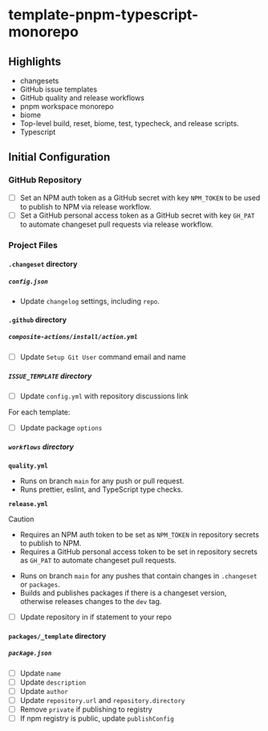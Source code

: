 # template-pnpm-typescript-monorepo

## Highlights

- changesets
- GitHub issue templates
- GitHub quality and release workflows
- pnpm workspace monorepo
- biome
- Top-level build, reset, biome, test, typecheck, and release scripts.
- Typescript

## Initial Configuration

### GitHub Repository

- [ ] Set an NPM auth token as a GitHub secret with key `NPM_TOKEN` to be used to publish to NPM via release workflow.
- [ ] Set a GitHub personal access token as a GitHub secret with key `GH_PAT` to automate changeset pull requests via
  release workflow.

### Project Files

#### `.changeset` directory

##### `config.json`

- Update `changelog` settings, including `repo`.

#### `.github` directory

##### `composite-actions/install/action.yml`

- [ ] Update `Setup Git User` command email and name

##### `ISSUE_TEMPLATE` directory

- [ ] Update `config.yml` with repository discussions link

For each template:

- [ ] Update package `options`

##### `workflows` directory

**`quality.yml`**

- Runs on branch `main` for any push or pull request.
- Runs prettier, eslint, and TypeScript type checks.

**`release.yml`**
> [!CAUTION]
> - Requires an NPM auth token to be set as `NPM_TOKEN` in repository secrets to publish to NPM.
> - Requires a GitHub personal access token to be set in repository secrets as `GH_PAT` to automate changeset pull
    requests.

- Runs on branch `main` for any pushes that contain changes in `.changeset` or `packages`.
- Builds and publishes packages if there is a changeset version, otherwise releases changes to the `dev` tag.

- [ ] Update repository in if statement to your repo

#### `packages/_template` directory

##### `package.json`

- [ ] Update `name`
- [ ] Update `description`
- [ ] Update `author`
- [ ] Update `repository.url` and `repository.directory`
- [ ] Remove `private` if publishing to registry
- [ ] If npm registry is public, update `publishConfig`